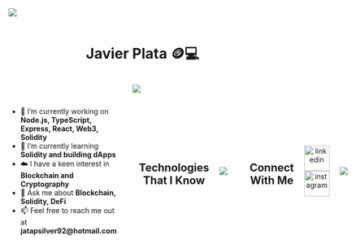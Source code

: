 
<!--horizontal divider(gradiant)-->
<img src="https://user-images.githubusercontent.com/73097560/115834477-dbab4500-a447-11eb-908a-139a6edaec5c.gif">

<!--h1 without bottom border-->
<div id="user-content-toc">
  <ul align="center">
    <summary><h1 style="display: inline-block">Javier Plata 🪙💻</h1></summary>
  </ul>
</div>

<p align="center">
  <a href="https://github.com/DenverCoder1/readme-typing-svg">
    <img src="https://readme-typing-svg.herokuapp.com?font=Time+New+Roman&color=00FF00&size=20&center=true&vCenter=true&width=800&height=120&lines=Javier+Plata+-+Full+Stack+Developer+%26+Ethereum+Developer;Blockchain+is+the+future+of+trust+and+transparency;Decentralization+empowers+individuals;Smart+contracts+are+revolutionizing+the+way+we+interact;Blockchain+is+changing+the+world;The+future+is+built+on+trust+and+transparency;Exploring+new+possibilities+with+Web3+and+DeFi;Crypto+and+Blockchain+are+here+to+stay">
  </a>
</p>




<!-- Content with GIF and what you are working on -->
<div style="display: flex; align-items: center; justify-content: space-between; gap: 20px;">
  <!-- Text content -->
  <div style="flex: 1;">
    <ul>
      <li>🔭 I’m currently working on <strong>Node.js, TypeScript, Express, React, Web3, Solidity</strong></li>
      <li>🌱 I’m currently learning <strong>Solidity and building dApps</strong></li>
      <li>☁️ I have a keen interest in <strong>Blockchain and Cryptography</strong></li>
      <li>💬 Ask me about <strong>Blockchain, Solidity, DeFi</strong></li>
      <li>📫 Feel free to reach me out at <strong>jatapsilver92@hotmail.com</strong></li>
    </ul>
  </div>


<!--h2 without bottom border-->
<div id="user-content-toc">
  <ul align="center">
    <summary><h2 style="display: inline-block">Technologies That I Know</h2></summary>
  </ul>
</div>

<!--tech stack icons-->
<p align="center">
  <a href="https://skillicons.dev">
    <img src="https://skillicons.dev/icons?i=solidity,git,npm,obsidian,css,discord,docker,postgres,prisma,express,figma,github,html,java,js,md,nginx,mongodb,mysql,nextjs,nestjs,nodejs,postman,react,vite,bootstrap,redux,ts,vscode&perline=14" />
  </a>
</p>

<!-- Connect with me -->
<!--h2 without bottom border-->
<div id="user-content-toc">
  <ul align="center">
    <summary><h2 style="display: inline-block">Connect With Me</h2></summary>
  </ul>
</div>

<!--icons and links-->
<p align="center">
  <a href="https://www.linkedin.com/in/javier-alexander-plata-rueda-127894244" target="blank">
    <img align="center" src="https://user-images.githubusercontent.com/88904952/234979284-68c11d7f-1acc-4f0c-ac78-044e1037d7b0.png" alt="linkedin" height="50" width="50" />
  </a>
  <a href="https://www.instagram.com/jatapsilver/" target="blank">
    <img align="center" src="https://user-images.githubusercontent.com/88904952/234981169-2dd1e58f-4b7e-468c-8213-034ba62156c3.png" alt="instagram" height="50" width="50" />
  </a>
</p>



<!--horizontal divider(gradiant)-->
<img src="https://user-images.githubusercontent.com/73097560/115834477-dbab4500-a447-11eb-908a-139a6edaec5c.gif">




